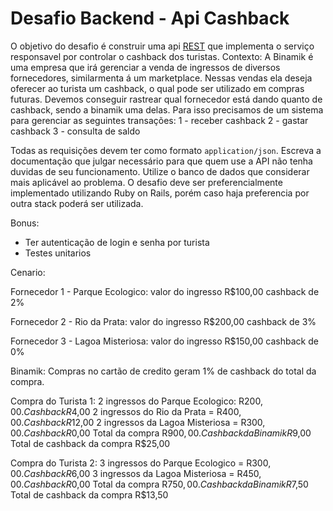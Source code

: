 # Desafio Backend - Api Cashback

O objetivo do desafio é construir uma api [REST](https://pt.wikipedia.org/wiki/REST) que implementa o serviço responsavel por controlar o cashback dos turistas.
Contexto: A Binamik é uma empresa que irá gerenciar a venda de ingressos de diversos fornecedores, similarmenta á um marketplace. Nessas vendas ela deseja oferecer ao turista um cashback, o qual pode ser utilizado em compras futuras. Devemos conseguir rastrear qual fornecedor está dando quanto de cashback, sendo a binamik uma delas.
Para isso precisamos de um sistema para gerenciar as seguintes transações:
1 - receber cashback
2 - gastar cashback
3 - consulta de saldo

Todas as requisições devem ter como formato `application/json`.
Escreva a documentação que julgar necessário para que quem use a API não tenha duvidas de seu funcionamento.
Utilize o banco de dados que considerar mais aplicável ao problema.
O desafio deve ser preferencialmente implementado utilizando Ruby on Rails, porém caso haja preferencia por outra stack poderá ser utilizada. 

Bonus:
 - Ter autenticação de login e senha por turista
 - Testes unitarios

Cenario:

Fornecedor 1 - Parque Ecologico:
valor do ingresso R$100,00
cashback de 2%

Fornecedor 2 - Rio da Prata:
valor do ingresso R$200,00
cashback de 3%

Fornecedor 3 - Lagoa Misteriosa:
valor do ingresso R$150,00
cashback de 0%

Binamik:
Compras no cartão de credito geram 1% de cashback do total da compra.

Compra do Turista 1:
2 ingressos do Parque Ecologico: R$200,00. Cashback R$4,00
2 ingressos do Rio da Prata = R$400,00. Cashback R$12,00
2 ingressos da Lagoa Misteriosa = R$300,00. Cashback R$0,00
Total da compra R$900,00. Cashback da Binamik R$9,00
Total de cashback da compra R$25,00

Compra do Turista 2:
3 ingressos do Parque Ecologico = R$300,00. Cashback R$6,00
3 ingressos da Lagoa Misteriosa = R$450,00. Cashback R$0,00
Total da compra R$750,00. Cashback da Binamik R$7,50
Total de cashback da compra R$13,50